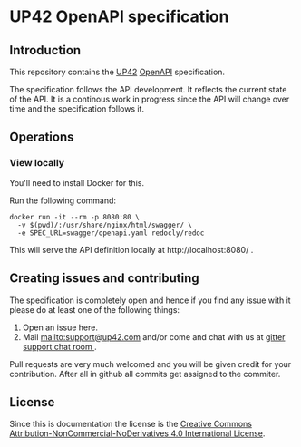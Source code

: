 # UP42 OpenAPI specification

## Introduction

This repository contains the [UP42](https://up42.com)
[OpenAPI](https://swagger.io/specification/) specification.

The specification follows the API development. It reflects the current
state of the API. It is a continous work in progress since the API
will change over time and the specification follows it.

## Operations

### View locally

You'll need to install Docker for this.

Run the following command:

```
docker run -it --rm -p 8080:80 \
  -v $(pwd)/:/usr/share/nginx/html/swagger/ \
  -e SPEC_URL=swagger/openapi.yaml redocly/redoc
```

This will serve the API definition locally at http://localhost:8080/ .

## Creating issues and contributing

The specification is completely open and hence if you find any issue
with it please do at least one of the following things:

 1. Open an issue here.
 2. Mail <mailto:support@up42.com> and/or come and chat with us at
    [gitter support chat room ](https://gitter.im/up42-com/support).
    
Pull requests are very much welcomed and you will be given credit for
your contribution. After all in github all commits get assigned to the
commiter.

## License

Since this is documentation the license is the
[Creative Commons Attribution-NonCommercial-NoDerivatives 4.0 International License](http://creativecommons.org/licenses/by-nc-nd/4.0/).


